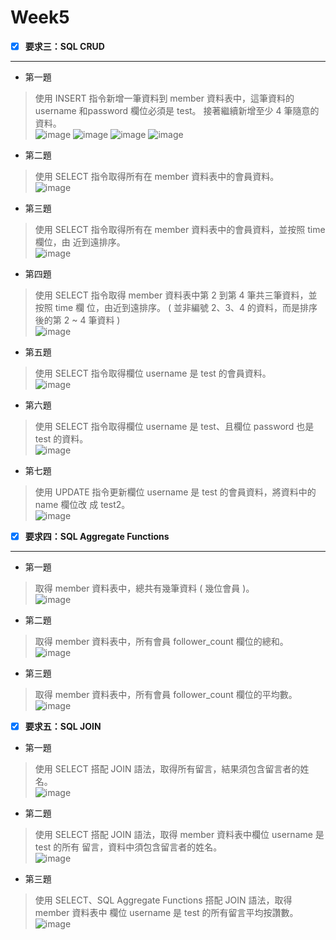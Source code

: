 # Week5

- [x] **要求三：SQL CRUD**
---------------------
* 第一題
> 使⽤ INSERT 指令新增⼀筆資料到 member 資料表中，這筆資料的 username 和password 欄位必須是 test。
> 接著繼續新增⾄少 4 筆隨意的資料。  
> ![image](https://github.com/RitaChang5527/Week5/assets/109656848/3630458b-9e34-427b-8cdc-990d7f55e5ad)
> ![image](https://github.com/RitaChang5527/Week5/assets/109656848/772f892b-b709-49c8-8f69-38289ab9994f)
> ![image](https://github.com/RitaChang5527/Week5/assets/109656848/eec19b27-44ae-47e3-8e0a-b10a0bf561be)
> ![image](https://github.com/RitaChang5527/Week5/assets/109656848/83667f49-b33e-4ebf-93eb-e3ed7834b0f4)

* 第二題
> 使⽤ SELECT 指令取得所有在 member 資料表中的會員資料。  
>![image](https://github.com/RitaChang5527/Week5/assets/109656848/f708a673-3dd5-4c63-b047-3f061de1e7b9)

* 第三題
> 使⽤ SELECT 指令取得所有在 member 資料表中的會員資料，並按照 time 欄位，由
近到遠排序。  
>![image](https://github.com/RitaChang5527/Week5/assets/109656848/4babc1a9-34a6-4095-a30a-d1df1166f1d3)

* 第四題
> 使⽤ SELECT 指令取得 member 資料表中第 2 到第 4 筆共三筆資料，並按照 time 欄
位，由近到遠排序。 ( 並非編號 2、3、4 的資料，⽽是排序後的第 2 ~ 4 筆資料 )  
![image](https://github.com/RitaChang5527/Week5/assets/109656848/c39f625c-49e4-4539-b64c-7aeb3940b30c)

* 第五題
>使⽤ SELECT 指令取得欄位 username 是 test 的會員資料。  
>![image](https://github.com/RitaChang5527/Week5/assets/109656848/add34ca7-5b78-48ae-90c3-53b1b44421f1)


* 第六題
>使⽤ SELECT 指令取得欄位 username 是 test、且欄位 password 也是 test 的資料。  
>![image](https://github.com/RitaChang5527/Week5/assets/109656848/3f399641-760e-4e13-8758-47ada7ee7892)

* 第七題
>使⽤ UPDATE 指令更新欄位 username 是 test 的會員資料，將資料中的 name 欄位改
成 test2。  
>![image](https://github.com/RitaChang5527/Week5/assets/109656848/0b3aea27-a5a3-497c-ab8d-f9f35e00a27a)

  
- [x] **要求四：SQL Aggregate Functions**
---------------------
* 第一題
> 取得 member 資料表中，總共有幾筆資料 ( 幾位會員 )。  
> ![image](https://github.com/RitaChang5527/Week5/assets/109656848/310e5289-1822-4c32-893f-3dd179646338)

* 第二題
> 取得 member 資料表中，所有會員 follower_count 欄位的總和。  
>![image](https://github.com/RitaChang5527/Week5/assets/109656848/bcc3114f-c09e-4c29-a594-ed43b4fe1fa2)

* 第三題
>取得 member 資料表中，所有會員 follower_count 欄位的平均數。
>![image](https://github.com/RitaChang5527/Week5/assets/109656848/82902493-9fdf-4df4-9dad-f3e319f9b2b7)

- [x] **要求五：SQL JOIN**
* 第一題
> 使⽤ SELECT 搭配 JOIN 語法，取得所有留⾔，結果須包含留⾔者的姓名。  
> ![image](https://github.com/RitaChang5527/Week5/assets/109656848/7e3d8db0-bca3-4d19-b4f2-e35819128405)

* 第二題
> 使⽤ SELECT 搭配 JOIN 語法，取得 member 資料表中欄位 username 是 test 的所有
留⾔，資料中須包含留⾔者的姓名。  
> ![image](https://github.com/RitaChang5527/Week5/assets/109656848/59730afc-7eb3-4037-bd99-2500c2c5dafa)

* 第三題
>使⽤ SELECT、SQL Aggregate Functions 搭配 JOIN 語法，取得 member 資料表中
>欄位 username 是 test 的所有留⾔平均按讚數。  
>![image](https://github.com/RitaChang5527/Week5/assets/109656848/0163fc55-1b30-4f1c-b36a-658f4c6b65a3)

